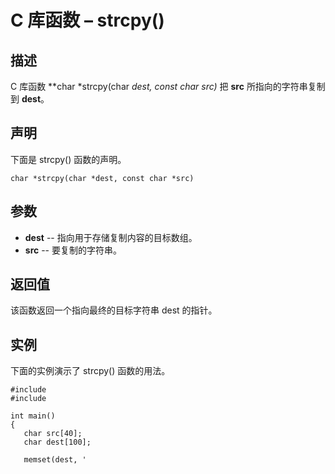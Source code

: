 # C 库函数 – strcpy()

## 描述

C 库函数 **char *strcpy(char *dest, const char *src)** 把 **src** 所指向的字符串复制到 **dest**。

## 声明

下面是 strcpy() 函数的声明。

    char *strcpy(char *dest, const char *src)

## 参数

* **dest** \-- 指向用于存储复制内容的目标数组。
* **src** \-- 要复制的字符串。

## 返回值

该函数返回一个指向最终的目标字符串 dest 的指针。

## 实例

下面的实例演示了 strcpy() 函数的用法。

    #include 
    #include 

    int main()
    {
       char src[40];
       char dest[100];

       memset(dest, '